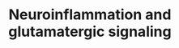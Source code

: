 ---
annotations:
- type: Pathway Ontology
  value: signaling pathway pertinent to the brain and nervous system
- type: Pathway Ontology
  value: neuropsychiatric disease pathway
- type: Pathway Ontology
  value: signaling pathway pertinent to immunity
- type: Cell Type Ontology
  value: microglial cell
- type: Cell Type Ontology
  value: neuron
- type: Cell Type Ontology
  value: astrocyte
authors:
- LKoole
- Fehrhart
- L Dupuis
- Eweitz
- Finterly
- Egonw
description: The relation between neuroinflammation and glutamatergic signaling
last-edited: 2021-11-30
organisms:
- Homo sapiens
redirect_from:
- /index.php/Pathway:WP5083
- /instance/WP5083
schema-jsonld:
- '@context': https://schema.org/
  '@id': https://wikipathways.github.io/pathways/WP5083.html
  '@type': Dataset
  creator:
    '@type': Organization
    name: WikiPathways
  description: The relation between neuroinflammation and glutamatergic signaling
  keywords:
  - IL6R
  - Cell Survival
  - glucose
  - GRIN2B
  - SLC2A1
  - 3PG
  - IFNGR2
  - Glycolysis
  - CFL1
  - H2O2
  - NAD+
  - LRRC8B
  - CAMK4
  - IL12B
  - PRKCG
  - STAT3
  - Glycine
  - CAMK2G
  - ADCY8
  - GLS2
  - Long-term potentiation
  - IRS1
  - PRKCB
  - superoxide
  - PSAT1
  - GRM5
  - NADH
  - glutamine
  - LPS
  - GFAP
  - cAMP
  - GRM4
  - IL1B
  - CAMK2A
  - IL10RB
  - SMAD7
  - IL10
  - CREB1
  - CALM1
  - PHGDH
  - Apoptosis
  - PLCB2
  - AKT1
  - GRM8
  - TGFBR2
  - LRRC8A
  - GRIA2
  - TCA cycle
  - IL10RA
  - GS
  - PPP1CC
  - IL1R2
  - NSMF
  - DISC1
  - GRIN2A
  - INSR
  - PDHA1
  - PRKACA
  - GRIN2C
  - L-Aspartate
  - TGFBR1
  - IL13RA1
  - IL1R1
  - Ca2+
  - GRIN3B
  - H+
  - DAO
  - TNFRSF1B
  - GRIA3
  - NH3(+)
  - PLCB3
  - SHMT2
  - GRIA4
  - 1,3-diglycerides
  - PLCB1
  - GRIN3A
  - GRM7
  - GRM2
  - PPP1CB
  - Neuroprotection
  - GRIK1
  - SLC17A6
  - SLC38A3
  - DLAT
  - IFNGR1
  - Depolarisation
  - IL4
  - GRIK2
  - GRIK5
  - SMAD4
  - TRPM4
  - TNFRSF1A
  - pyruvate
  - Long term depression
  - nitric oxide
  - STAT1
  - GRIK3
  - IGF1
  - LRRC8E
  - IL12A
  - TGFB1
  - PHP
  - NFKB1
  - FGF2
  - Mg2+
  - IL4R
  - IL6
  - 2-oxoglutarate
  - TGFB3
  - PLCB4
  - SMAD2
  - NFKB2
  - MAPK Signaling Pathway
  - LTA
  - BDNF
  - GRIN1
  - GOT1
  - Cell survival
  - PSPH
  - glutamate
  - IL13
  - MAPK1
  - GRIN2D
  - STAT6
  - LIF
  - GRIK4
  - SLC7A10
  - SLC2A3
  - SLC1A2
  - TGFB2
  - LRRC8D
  - SOCS3
  - 2-ketoglutarate
  - SRR
  - SHMT1
  - NOS1
  - CAMK2B
  - ARC
  - PP3
  - IL6ST
  - SLC6A9
  - SLC38A2
  - CAMK2D
  - NGF
  - SMAD3
  - LRRC8C
  - SLC38A1
  - CNTF
  - PPP1CA
  - GLS
  - 1,2-diglycerides
  - TRAF5
  - BCL2
  - CAMKK1
  - 3-Phosphoserine
  - Acetyl-CoA
  - GRM1
  - SLC38A5
  - JAK1
  - D-serine
  - MAPK3
  - IL1A
  - SLC1A3
  - SLC1A6
  - SLC1A4
  - ADCY3
  - PRKCA
  - GRIA1
  - SLC17A7
  - DLD
  - TGFBR3
  - FOS
  - SLC1A1
  - ADCY1
  - TNF
  - CAMKK2
  - L-serine
  - PI3K/AKT signaling
  - IFNG
  license: CC0
  name: Neuroinflammation and glutamatergic signaling
seo: CreativeWork
title: Neuroinflammation and glutamatergic signaling
wpid: WP5083
---